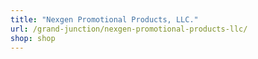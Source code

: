 ```yaml
---
title: "Nexgen Promotional Products, LLC."
url: /grand-junction/nexgen-promotional-products-llc/
shop: shop
---
```

